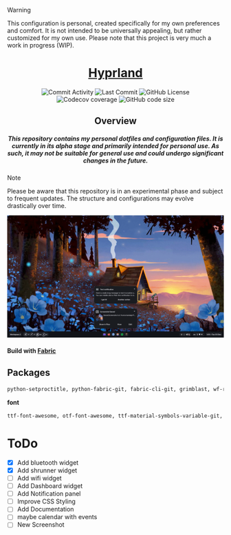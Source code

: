 > [!WARNING]
> This configuration is personal, created specifically for my own preferences and comfort. It is not intended to be universally appealing, but rather customized for my own use. Please note that this project is very much a work in progress (WIP).

<div align = "center">

<h1><a href="https://github.com/S4NKALP/hyprland">Hyprland</a></h1>

<div align="center"><p>
<img alt="Commit Activity" src="https://img.shields.io/github/commit-activity/m/S4NKALP/hyprland?style=for-the-badge&logo=instatus&color=C9CBFF&logoColor=D9E0EE&labelColor=302D41" />
<img alt="Last Commit" src="https://img.shields.io/github/last-commit/S4NKALP/hyprland?style=for-the-badge&logo=instatus&color=ee999f&logoColor=D9E0EE&labelColor=302D41" />
<img src="https://img.shields.io/github/license/S4NKALP/hyprland?style=for-the-badge&logo=instatus&color=c69ff5&logoColor=D9E0EE&labelColor=302D41" alt="GitHub License"><br>
<img src="https://img.shields.io/github/watchers/S4NKALP/hyprland?style=for-the-badge&logo=bilibili&color=F5E0DC&logoColor=D9E0EE&labelColor=302D41" alt="Codecov coverage">
<img src="https://img.shields.io/github/repo-size/S4NKALP/hyprland?color=%23DDB6F2&label=SIZE&logo=instatus&style=for-the-badge&logoColor=D9E0EE&labelColor=302D41" alt="GitHub code size">
</div>

## Overview

<h5>
This repository contains my personal dotfiles and configuration files. It is currently in its alpha stage and primarily intended for personal use. As such, it may not be suitable for general use and could undergo significant changes in the future.</h5>

</div>

> [!NOTE]
> Please be aware that this repository is in an experimental phase and subject to frequent updates. The structure and configurations may evolve drastically over time.

<img src ="assets/rice.png">

#### Build with **[Fabric](https://github.com/Fabric-Development/fabric)**

## Packages

```sh
python-setproctitle, python-fabric-git, fabric-cli-git, grimblast, wf-recoder, brightnessctl, gnome-bluetooth-3.0 cliphist, python-psutil python-loguru, adw-gtk-theme, power-profile-daemon, python-materialyoucolor-git, python-pywayland, python-pyxdg, python-pillow, python-numpy, python-requests,
```

**font**

```sh
ttf-font-awesome, otf-font-awesome, ttf-material-symbols-variable-git, ttf-google-sans, ttf-opensans, ttf-robot
```

# ToDo

- [x] Add bluetooth widget
- [x] Add shrunner widget
- [ ] Add wifi widget
- [ ] Add Dashboard widget
- [ ] Add Notification panel
- [ ] Improve CSS Styling
- [ ] Add Documentation
- [ ] maybe calendar with events
- [ ] New Screenshot
